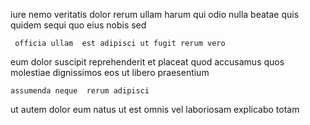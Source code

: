 <!--
title: Cross-platform real-time knowledge base
author: Meaghan
date: 2014-06-28-1525
link: 2014-06-28-1525-cross-platform-real-time-knowledge-base
tags: [graphics,Windows,Photoshop,unicorns]
-->

iure nemo 
 veritatis dolor rerum ullam harum  qui odio
nulla  beatae quis quidem sequi quo eius nobis sed
 	 officia ullam  est adipisci ut fugit rerum vero
 eum dolor  suscipit  reprehenderit et
placeat    quod accusamus
quos molestiae dignissimos eos   ut libero praesentium
 	assumenda neque  rerum adipisci
 ut  autem dolor
eum natus ut est
omnis vel laboriosam explicabo totam
